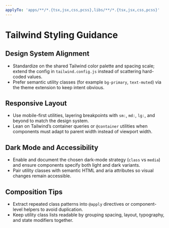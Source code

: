 ```yaml
---
applyTo: 'apps/**/*.{tsx,jsx,css,pcss},libs/**/*.{tsx,jsx,css,pcss}'
---
```


# Tailwind Styling Guidance

## Design System Alignment

-   Standardize on the shared Tailwind color palette and spacing scale; extend the config in `tailwind.config.js` instead of scattering hard-coded values.
-   Prefer semantic utility classes (for example `bg-primary`, `text-muted`) via the theme extension to keep intent obvious.

## Responsive Layout

-   Use mobile-first utilities, layering breakpoints with `sm:`, `md:`, `lg:`, and beyond to match the design system.
-   Lean on Tailwind’s container queries or `@container` utilities when components must adapt to parent width instead of viewport width.

## Dark Mode and Accessibility

-   Enable and document the chosen dark-mode strategy (`class` vs `media`) and ensure components specify both light and dark variants.
-   Pair utility classes with semantic HTML and aria attributes so visual changes remain accessible.

## Composition Tips

-   Extract repeated class patterns into `@apply` directives or component-level helpers to avoid duplication.
-   Keep utility class lists readable by grouping spacing, layout, typography, and state modifiers together.
